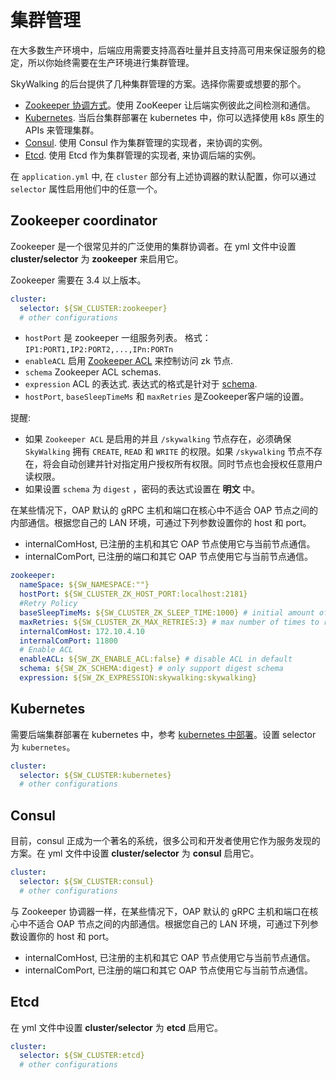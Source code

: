 # 集群管理

在大多数生产环境中，后端应用需要支持高吞吐量并且支持高可用来保证服务的稳定，所以你始终需要在生产环境进行集群管理。

SkyWalking 的后台提供了几种集群管理的方案。选择你需要或想要的那个。

- [Zookeeper 协调方式](#zookeeper-coordinator)。使用 ZooKeeper 让后端实例彼此之间检测和通信。
- [Kubernetes](#kubernetes). 当后台集群部署在 kubernetes 中，你可以选择使用 k8s 原生的 APIs 来管理集群。
- [Consul](#consul). 使用 Consul 作为集群管理的实现者，来协调的实例。
- [Etcd](#etcd). 使用 Etcd 作为集群管理的实现者, 来协调后端的实例。

在 `application.yml` 中, 在 `cluster` 部分有上述协调器的默认配置，你可以通过 `selector` 属性启用他们中的任意一个。

## Zookeeper coordinator

Zookeeper 是一个很常见并的广泛使用的集群协调者。在 yml 文件中设置 **cluster/selector** 为 **zookeeper** 来启用它。

Zookeeper 需要在 3.4 以上版本。

```yaml
cluster:
  selector: ${SW_CLUSTER:zookeeper}
  # other configurations
```

- `hostPort` 是 zookeeper 一组服务列表。 格式： `IP1:PORT1,IP2:PORT2,...,IPn:PORTn`
- `enableACL` 启用 [Zookeeper ACL](https://zookeeper.apache.org/doc/r3.4.1/zookeeperProgrammers.html#sc_ZooKeeperAccessControl) 来控制访问 zk 节点.
- `schema` Zookeeper ACL schemas.
- `expression` ACL 的表达式. 表达式的格式是针对于 [schema](https://zookeeper.apache.org/doc/r3.4.1/zookeeperProgrammers.html#sc_BuiltinACLSchemes).
- `hostPort`, `baseSleepTimeMs` 和 `maxRetries` 是Zookeeper客户端的设置。

提醒:

- 如果 `Zookeeper ACL` 是启用的并且 `/skywalking` 节点存在，必须确保 `SkyWalking` 拥有 `CREATE`, `READ` 和 `WRITE` 的权限。如果 `/skywalking` 节点不存在，将会自动创建并针对指定用户授权所有权限。同时节点也会授权任意用户读权限。
- 如果设置 `schema` 为 `digest` ，密码的表达式设置在 **明文** 中。

在某些情况下，OAP 默认的 gRPC 主机和端口在核心中不适合 OAP 节点之间的内部通信。根据您自己的 LAN 环境，可通过下列参数设置你的 host 和 port。

- internalComHost, 已注册的主机和其它 OAP 节点使用它与当前节点通信。
- internalComPort, 已注册的端口和其它 OAP 节点使用它与当前节点通信。

```yaml
zookeeper:
  nameSpace: ${SW_NAMESPACE:""}
  hostPort: ${SW_CLUSTER_ZK_HOST_PORT:localhost:2181}
  #Retry Policy
  baseSleepTimeMs: ${SW_CLUSTER_ZK_SLEEP_TIME:1000} # initial amount of time to wait between retries
  maxRetries: ${SW_CLUSTER_ZK_MAX_RETRIES:3} # max number of times to retry
  internalComHost: 172.10.4.10
  internalComPort: 11800
  # Enable ACL
  enableACL: ${SW_ZK_ENABLE_ACL:false} # disable ACL in default
  schema: ${SW_ZK_SCHEMA:digest} # only support digest schema
  expression: ${SW_ZK_EXPRESSION:skywalking:skywalking}
```

## Kubernetes

需要后端集群部署在 kubernetes 中，参考 [kubernetes 中部署](backend-k8s.md)。设置 selector 为 `kubernetes`。

```yaml
cluster:
  selector: ${SW_CLUSTER:kubernetes}
  # other configurations
```

## Consul

目前，consul 正成为一个著名的系统，很多公司和开发者使用它作为服务发现的方案。在 yml 文件中设置 **cluster/selector** 为 **consul** 启用它。

```yaml
cluster:
  selector: ${SW_CLUSTER:consul}
  # other configurations
```

与 Zookeeper 协调器一样，在某些情况下，OAP 默认的 gRPC 主机和端口在核心中不适合 OAP 节点之间的内部通信。根据您自己的 LAN 环境，可通过下列参数设置你的 host 和 port。

- internalComHost, 已注册的主机和其它 OAP 节点使用它与当前节点通信。
- internalComPort, 已注册的端口和其它 OAP 节点使用它与当前节点通信。

## Etcd

在 yml 文件中设置 **cluster/selector** 为 **etcd** 启用它。

```yaml
cluster:
  selector: ${SW_CLUSTER:etcd}
  # other configurations
```
